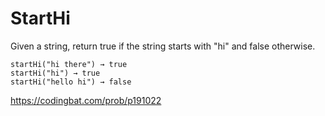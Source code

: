 # StartHi
Given a string, return true if the string starts with "hi" and false otherwise.
```
startHi("hi there") → true
startHi("hi") → true
startHi("hello hi") → false
```
https://codingbat.com/prob/p191022